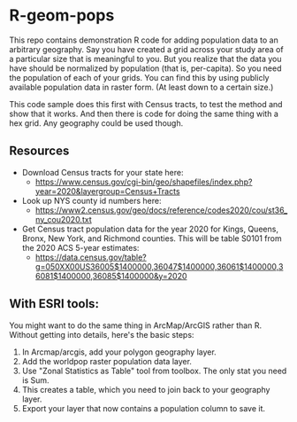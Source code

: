 # R-geom-pops
This repo contains demonstration R code for adding population data to an arbitrary geography. Say you have created a grid across your study area of a particular size that is meaningful to you. But you realize that the data you have should be normalized by population (that is, per-capita). So you need the population of each of your grids. You can find this by using publicly available population data in raster form. (At least down to a certain size.)

This code sample does this first with Census tracts, to test the method and show that it works. And then there is code for doing the same thing with a hex grid. Any geography could be used though.

## Resources
* Download Census tracts for your state here:
	* https://www.census.gov/cgi-bin/geo/shapefiles/index.php?year=2020&layergroup=Census+Tracts
* Look up NYS county id numbers here:
	* https://www2.census.gov/geo/docs/reference/codes2020/cou/st36_ny_cou2020.txt
* Get Census tract population data for the year 2020 for Kings, Queens, Bronx, New York, and Richmond counties. This will be table S0101 from the 2020 ACS 5-year estimates:
	* https://data.census.gov/table?g=050XX00US36005$1400000,36047$1400000,36061$1400000,36081$1400000,36085$1400000&y=2020



## With ESRI tools:
You might want to do the same thing in ArcMap/ArcGIS rather than R. Without getting into details, here's the basic steps:
1. In Arcmap/arcgis, add your polygon geography layer. 
2. Add the worldpop raster population data layer.
3. Use "Zonal Statistics as Table" tool from toolbox. The only stat you need is Sum.
4. This creates a table, which you need to join back to your geography layer. 
5. Export your layer that now contains a population column to save it.



